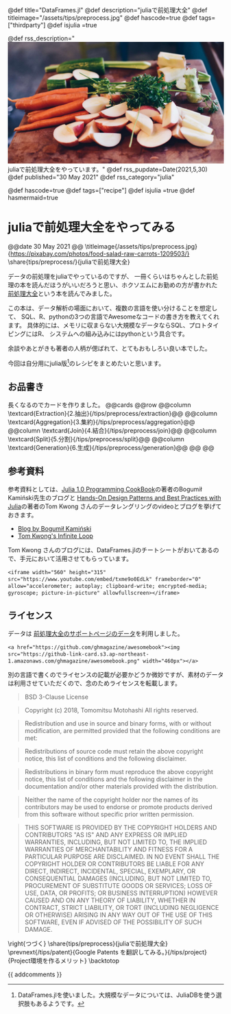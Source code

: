 @def title="DataFrames.jl"
@def description="juliaで前処理大全"
@def titleimage="/assets/tips/preprocess.jpg"
@def hascode=true
@def tags=["thirdparty"]
@def isjulia =true

@def rss_description="![titleimage](/assets/tips/preprocess.jpg) juliaで前処理大全をやっています。"
@def rss_pupdate=Date(2021,5,30)
@def published="30 May 2021"
@def rss_category="julia"

@def hascode=true
@def tags=["recipe"]
@def isjulia =true 
@def hasmermaid=true
# juliaで前処理大全をやってみる
@@date
30 May 2021
@@
\titleimage{/assets/tips/preprocess.jpg}{https://pixabay.com/photos/food-salad-raw-carrots-1209503/}
\share{tips/preprocess/}{juliaで前処理大全}

データの前処理をjuliaでやっているのですが、
一冊くらいはちゃんとした前処理の本を読んだほうがいいだろうと思い、ホクソエムにお勤めの方が書かれた
[前処理大全](https://gihyo.jp/book/2018/978-4-7741-9647-3)という本を読んでみました。

この本は、データ解析の場面において、複数の言語を使い分けることを想定して、
SQL、R、pythonの3つの言語でAwesomeなコードの書き方を教えてくれます。
具体的には、メモリに収まらない大規模なデータならSQL、プロトタイピングにはR、
システムへの組み込みにはpythonという具合です。

余談やあとがきも著者の人柄が偲ばれて、とてもおもしろい良い本でした。

今回は自分用にjulia版[^1]のレシピをまとめたいと思います。

## お品書き
長くなるのでカードを作りました。
@@cards
@@row
@@column \textcard{Extraction}{2.抽出}{/tips/preprocess/extraction}@@
@@column \textcard{Aggregation}{3.集約}{/tips/preprocess/aggregation}@@
@@column \textcard{Join}{4.結合}{/tips/preprocess/join}@@
@@column \textcard{Split}{5.分割}{/tips/preprocess/split}@@
@@column \textcard{Generation}{6.生成}{/tips/preprocess/generation}@@
@@
@@

## 参考資料
参考資料としては、[Julia 1.0 Programming CookBook](https://www.packtpub.com/product/julia-1-0-programming-cookbook/9781788998369)の著者のBogumił Kamiński先生のブログと
[Hands-On Design Patterns and Best Practices with Julia](https://www.packtpub.com/product/hands-on-design-patterns-and-best-practices-with-julia/9781838648817)の著者のTom Kwong さんのデータレングリングのvideoとブログを挙げておきます。

- [Blog by Bogumił Kamiński](https://bkamins.github.io/)
- [Tom Kwong's Infinite Loop](https://ahsmart.com/)

Tom Kwong さんのブログには、DataFrames.jlのチートシートがおいてあるので、手元において活用させてもらっています。

~~~
<iframe width="560" height="315" src="https://www.youtube.com/embed/txme9o0EdLk" frameborder="0" allow="accelerometer; autoplay; clipboard-write; encrypted-media; gyroscope; picture-in-picture" allowfullscreen></iframe>
~~~



## ライセンス

データは
[前処理大全のサポートページのデータ](https://github.com/ghmagazine/awesomebook)を利用しました。

~~~
<a href="https://github.com/ghmagazine/awesomebook"><img src="https://github-link-card.s3.ap-northeast-1.amazonaws.com/ghmagazine/awesomebook.png" width="460px"></a>
~~~

別の言語で書くのでライセンスの記載が必要かどうか微妙ですが、素材のデータは利用させていただくので、念のためライセンスを転載します。

>BSD 3-Clause License

>Copyright (c) 2018, Tomomitsu Motohashi
>All rights reserved.

>Redistribution and use in source and binary forms, with or without
>modification, are permitted provided that the following conditions are met:

> Redistributions of source code must retain the above copyright notice, this
>list of conditions and the following disclaimer.

> Redistributions in binary form must reproduce the above copyright notice,
>this list of conditions and the following disclaimer in the documentation
>and/or other materials provided with the distribution.

> Neither the name of the copyright holder nor the names of its
>contributors may be used to endorse or promote products derived from
>this software without specific prior written permission.

>THIS SOFTWARE IS PROVIDED BY THE COPYRIGHT HOLDERS AND CONTRIBUTORS "AS IS"
>AND ANY EXPRESS OR IMPLIED WARRANTIES, INCLUDING, BUT NOT LIMITED TO, THE
>IMPLIED WARRANTIES OF MERCHANTABILITY AND FITNESS FOR A PARTICULAR PURPOSE ARE
>DISCLAIMED. IN NO EVENT SHALL THE COPYRIGHT HOLDER OR CONTRIBUTORS BE LIABLE
>FOR ANY DIRECT, INDIRECT, INCIDENTAL, SPECIAL, EXEMPLARY, OR CONSEQUENTIAL
>DAMAGES (INCLUDING, BUT NOT LIMITED TO, PROCUREMENT OF SUBSTITUTE GOODS OR
>SERVICES; LOSS OF USE, DATA, OR PROFITS; OR BUSINESS INTERRUPTION) HOWEVER
>CAUSED AND ON ANY THEORY OF LIABILITY, WHETHER IN CONTRACT, STRICT LIABILITY,
>OR TORT (INCLUDING NEGLIGENCE OR OTHERWISE) ARISING IN ANY WAY OUT OF THE USE
>OF THIS SOFTWARE, EVEN IF ADVISED OF THE POSSIBILITY OF SUCH DAMAGE.

[^1]: DataFrames.jlを使いました。大規模なデータについては、JuliaDBを使う選択肢もあるようです。

\right{つづく}
\share{tips/preprocess}{juliaで前処理大全}
\prevnext{/tips/patent}{Google Patents を翻訳してみる。}{/tips/project}{Project環境を作るメリット}
\backtotop

{{ addcomments }}